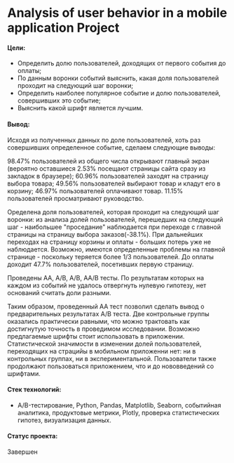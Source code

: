 # Analysis of user behavior in a mobile application Project

#### Цели: 
- Определить долю пользователей, доходящих от первого события до оплаты;
- По данным воронки событий выяснить, какая доля пользователей проходит на следующий шаг воронки;
- Определить наиболее популярное событие и долю пользователей, совершивших это событие;
- Выяснить какой шрифт является лучшим.

#### Вывод:
Исходя из полученных данных по доле пользователей, хоть раз совершивших определенное событие, сделаем следующие выводы:

98.47% пользователей из общего числа открывают главный экран (вероятно оставшиеся 2.53% посещают страницы сайта сразу из закладок в браузере);
60.96% пользователей заходят на страницу выбора товара;
49.56% пользователей выбирают товар и кладут его в корзину;
46.97% пользователей оплачивают товар.
11.15% пользователей просматривают руководство.

Оределена доля пользователей, которая проходит на следующий шаг воронки:
из анализа долей пользователей, перешедших на следующий шаг - наибольшее "проседание" наблюдается при переходе с главной страницы на страницу выбора заказов(-38.1%). При дальнейших переходах на страницу корзины и оплаты - больших потерь уже не наблюдается. Возможно, имеются определенные проблемы на главной странице - поскольку теряется более 1/3 пользователей. До оплаты доходит 47.7% пользователей, посетивших первую страницу.

Проведены АА, А/В, А/В, АА/В тесты. По результатам которых на каждом из событий не удалось отвергнуть нулевую гипотезу, нет оснований считать доли разными.

Таким образом, проведенный АА тест позволил сделать вывод о предварительных результатах А/В теста. Две контрольные группы оказались практически равными, что можно трактовать как достигнутую точность в проведимом исследовании. Возможно предлагаемые шрифты стоит использовать в приложении. Статистической значимости в изменении долей пользователей, переходящих на страцийы в мобильном приложенни нет: ни в контрольных группах, ни в экспериментальной. Пользователи также продолжают пользоваться приложением, что и до нововведений со шрифтами.

#### Стек технологий:
- A/B-тестирование, Python, Pandas, Matplotlib, Seaborn, событийная аналитика, продуктовые метрики, Plotly, проверка статистических гипотез, визуализация данных.

#### Статус проекта:
Завершен
